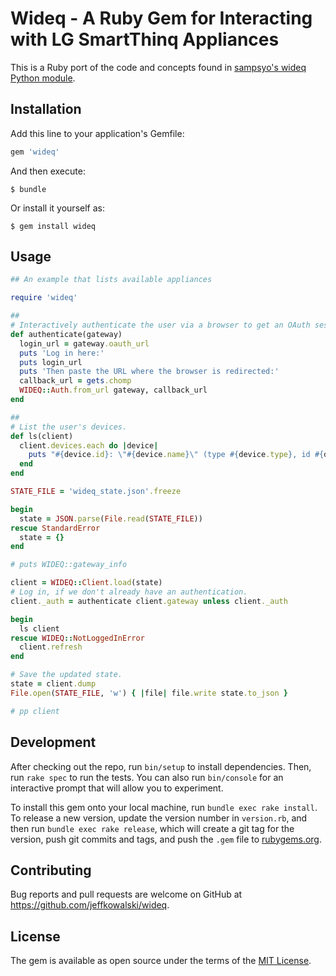 # Wideq - A Ruby Gem for Interacting with LG SmartThinq Appliances

This is a Ruby port of the code and concepts found in [sampsyo's wideq Python module](https://github.com/sampsyo/wideq).

## Installation

Add this line to your application's Gemfile:

```ruby
gem 'wideq'
```

And then execute:

    $ bundle

Or install it yourself as:

    $ gem install wideq

## Usage

``` ruby
## An example that lists available appliances

require 'wideq'

##
# Interactively authenticate the user via a browser to get an OAuth session.
def authenticate(gateway)
  login_url = gateway.oauth_url
  puts 'Log in here:'
  puts login_url
  puts 'Then paste the URL where the browser is redirected:'
  callback_url = gets.chomp
  WIDEQ::Auth.from_url gateway, callback_url
end

##
# List the user's devices.
def ls(client)
  client.devices.each do |device|
    puts "#{device.id}: \"#{device.name}\" (type #{device.type}, id #{device.model_id})"
  end
end

STATE_FILE = 'wideq_state.json'.freeze

begin
  state = JSON.parse(File.read(STATE_FILE))
rescue StandardError
  state = {}
end

# puts WIDEQ::gateway_info

client = WIDEQ::Client.load(state)
# Log in, if we don't already have an authentication.
client._auth = authenticate client.gateway unless client._auth

begin
  ls client
rescue WIDEQ::NotLoggedInError
  client.refresh
end

# Save the updated state.
state = client.dump
File.open(STATE_FILE, 'w') { |file| file.write state.to_json }

# pp client
```

## Development

After checking out the repo, run `bin/setup` to install dependencies. Then, run `rake spec` to run the tests. You can also run `bin/console` for an interactive prompt that will allow you to experiment.

To install this gem onto your local machine, run `bundle exec rake install`. To release a new version, update the version number in `version.rb`, and then run `bundle exec rake release`, which will create a git tag for the version, push git commits and tags, and push the `.gem` file to [rubygems.org](https://rubygems.org).

## Contributing

Bug reports and pull requests are welcome on GitHub at https://github.com/jeffkowalski/wideq.

## License

The gem is available as open source under the terms of the [MIT License](https://opensource.org/licenses/MIT).
